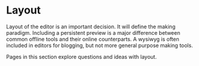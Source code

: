 # Layout

Layout of the editor is an important decision. It will define the making paradigm. Including a persistent preview is a major difference between common offline tools and their online counterparts. A wysiwyg is often included in editors for blogging, but not more general purpose making tools.

Pages in this section explore questions and ideas with layout.